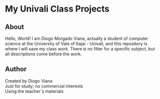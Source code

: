 # My Univali Class Projects
## About
Hello, World! I am Diogo Morgado Viana, actually a student of computer science at the University of Vale of Itajaí - Univali, and this repository is where I will save my class work. There is no filter for a specific subject, but all descriptions come before the work.



## Author
Created by Diogo Viana\
Just for study; no commercial interests\
Using the teacher´s materials

